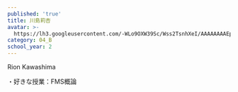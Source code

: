```yaml
---
published: 'true'
title: 川島莉杏
avatar: >-
  https://lh3.googleusercontent.com/-WLo9OXW39Sc/Wss2TsnhXeI/AAAAAAAAEps/_UzHwPlLDyEVZ7pV5Auh4cWi190FFs5agCE0YBhgL/s300-p/DSC07298.JPG
category: 04_B
school_year: 2
---
```

Rion Kawashima

・好きな授業：FMS概論
